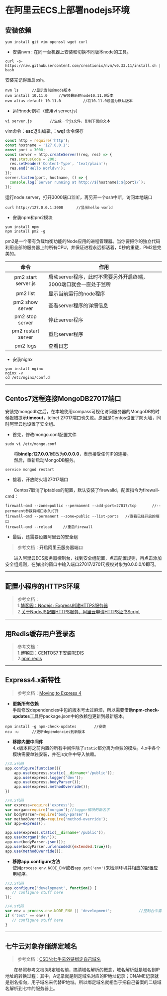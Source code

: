 # 在阿里云ECS上部署nodejs环境

## **安装依赖**

```
yum install git vim openssl wget curl
```
* 安装nvm : 在同一台机器上安装和切换不同版本node的工具。
```
curl -o- https://raw.githubusercontent.com/creationix/nvm/v0.33.11/install.sh | bash
```
安装完记得重启ssh。
```
nvm ls      //显示当前的node版本
nvm install 10.11.0     //安装最新的node10.11.0版本
nvm alias default 10.11.0          //将10.11.0设置为默认版本
```
* 运行node例程（使用vi server.js）
```
vi server.js        //生成一个js文件，复制下面的文本
```
vim命令：**esc**退出编辑，**：wq\!** 命令保存
```javascript
const http = require('http');
const hostname = '127.0.0.1';
const port = 3000;
const server = http.createServer((req, res) => {
  res.statusCode = 200;
  res.setHeader('Content-Type', 'text/plain');
  res.end('Hello World\n');
});
server.listen(port, hostname, () => {
  console.log(`Server running at http://${hostname}:${port}/`);
});
```
运行node server，打开3000端口监听，再另开一个ssh中断，访问本地端口
```
curl http://127.0.0.1:3000      //显示hello world
```
* 安装npm和pm2模块
```
yum install npm
npm install pm2 -g
```
pm2是一个带有负载均衡功能的Node应用的进程管理器。当你要把你的独立代码利用全部的服务器上的所有CPU，并保证进程永远都活着，0秒的重载，PM2是完美的。

| 命令 |作用|
|:---:|---|
|pm2 start server.js | 启动server程序，此时不需要另外开启终端，3000端口就会一直处于监听|
|pm2 list|显示当前运行的node程序|
|pm2 show server|查看server程序的详细信息|
|pm2 stop server|停止server程序|
|pm2 restart server|重启server程序|
|pm2 logs|查看日志|

* 安装nignx
```
yum install nginx
nginx -v
cd /etc/nginx/conf.d
```
---
## **Centos7远程连接MongoDB27017端口**

安装完mongodb之后，在本地使用compass可视化访问服务器的MongoDB的时候报错提示**timeout**，telnet 27017端口也失败。原因是Centos设置了防火墙，同时阿里云也设置了安全组。  
* 首先，修改mongo.conf配置文件
```
sudo vi /etc/mongo.conf
```
&emsp;&emsp;将**bindIp:127.0.0.1**修改为**0.0.0.0**，表示接受任何IP的连接。  
&emsp;&emsp;然后，重新启动MongoDB服务。
```
service mongod restart
```
* 接着，开放防火墙27017端口  

&emsp;&emsp;Centos7取消了iptables的配置，默认安装了firewalld，配置指令为firewall-cmd：
```
firewall-cmd --zone=public --permanent --add-port=27017/tcp       //--permanent参数将端口永久打开
firewall-cmd --permanent --zone=public --list-ports   //查看已经开启的端口
firewall-cmd --reload     //重启firewall
```
* 最后，还需要设置阿里云的安全组  
>参考文档：<a herf="https://jingyan.baidu.com/article/03b2f78c31bdea5ea237ae88.html">开启阿里云服务器端口</a>

&emsp;&emsp;进入阿里云ECS服务器控制台，找到安全组配置，点击配置规则，再点击添加安全组规则，在弹出的窗口中输入端口27017/27017,授权对象为0.0.0.0/0即可。

---
## **配置小程序的HTTPS环境**
>参考文档：  
>1.[博客园：Nodejs+Express创建HTTPS服务器](https://www.cnblogs.com/handongyu/p/6260209.html)  
>2.[关于NodeJS配置HTTPS服务、阿里云申请HTTPS证书Script](https://www.aliyun.com/jiaocheng/992136.html)  

---
## **用Redis缓存用户登录态**
>参考文档：  
>1.[博客园：CENTOS7下安装REDIS](https://www.cnblogs.com/zuidongfeng/p/8032505.html)   
>2.[npm:redis](https://www.npmjs.com/package/redis)

---
## **Express4.x新特性**
>参考文档：[Moving to Express 4](http://www.expressjs.com.cn/guide/migrating-4.html)  

* **更新所有依赖**  
手动修改dependencies中包的版本号太过麻烦，所以需要借助**npm-check-updates**工具将package.json中的依赖包更新到最新版本。  
```
npm install -g npm-check-updates        //安装
ncu -u      //更新dependencies到新版本
```


* **移除内置中间件**  
4.x版本将之前内置的所有中间件除了`static`都分离为单独的模块。4.x中各个模块需要单独安装，并在js文件中导入依赖。  

```javascript
//3.x代码
app.configure(funtcion(){
    app.use(express.static(__dirname+'/public'));
    app.use(express.logger('dev'));
    app.use(express.bodyParser());
    app.use(express.methodOverride());
})
```
  
```javascript
//4.x代码
var express=require('express');
var morgan=require('morgan');//logger模块的新名字
var bodyParser=require('body-parser');
var methodOverride=require('method-override');
var app=express();

app.use(express.static(__dirname+'/public'));
app.use(morgan('dev'));
app.use(bodyParser.json());
app.use(bodyParser.urlencoded({extended:true}));
app.use(methodOverride());
```
* **移除app.configure方法**  
使用`process.env.NODE_ENV`或者`app.get('env')`来检测环境并相应的配置应用程序。  

```javascript
//3.x代码
app.configure('development', function() {
   // configure stuff here
});
```

```javascript
//4.x代码
var env = process.env.NODE_ENV || 'development';            //控制台中需要设置环境变量set NODE_ENV=test
if ('test' == env) {
   // configure stuff here
}
```

---
## **七牛云对象存储绑定域名**
>参考文档：[CSDN:七牛云外链绑定自己域名](https://blog.csdn.net/weixin_38187317/article/details/83987258)


&emsp;&emsp;在参照参考文档3绑定域名前，搞清域名解析的概念，域名解析就是域名到IP地址的转换过程：其中，A记录就是制定域名对应的IP地址记录；CNAME记录就是别名指向，用子域名来代替IP地址。所以绑定域名就相当于把自己备案的二级域名解析到七牛的服务器上。